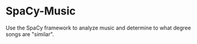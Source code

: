 # SpaCy-Music
Use the SpaCy framework to analyze music and determine to what degree songs are "similar".
